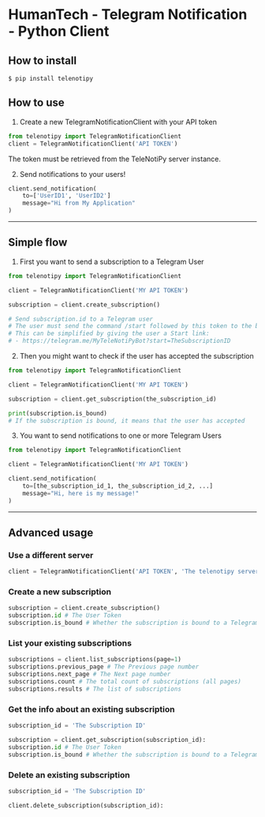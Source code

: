 # HumanTech - Telegram Notification - Python Client

## How to install

```
$ pip install telenotipy
```

## How to use

1) Create a new TelegramNotificationClient with your API token
```python
from telenotipy import TelegramNotificationClient
client = TelegramNotificationClient('API TOKEN')
```

The token must be retrieved from the TeleNotiPy server instance.

2) Send notifications to your users!
```python
client.send_notification(
	to=['UserID1', 'UserID2']
	message="Hi from My Application"
)
```

---

## Simple flow

1) First you want to send a subscription to a Telegram User
```python
from telenotipy import TelegramNotificationClient

client = TelegramNotificationClient('MY API TOKEN')

subscription = client.create_subscription()

# Send subscription.id to a Telegram user
# The user must send the command /start followed by this token to the bot
# This can be simplified by giving the user a Start link:
# - https://telegram.me/MyTeleNotiPyBot?start=TheSubscriptionID
```

2) Then you might want to check if the user has accepted the subscription
```python
from telenotipy import TelegramNotificationClient

client = TelegramNotificationClient('MY API TOKEN')

subscription = client.get_subscription(the_subscription_id)

print(subscription.is_bound)
# If the subscription is bound, it means that the user has accepted
```

3) You want to send notifications to one or more Telegram Users
```python
from telenotipy import TelegramNotificationClient

client = TelegramNotificationClient('MY API TOKEN')

client.send_notification(
	to=[the_subscription_id_1, the_subscription_id_2, ...]
	message="Hi, here is my message!"
)
```

---

## Advanced usage

### Use a different server
```python
client = TelegramNotificationClient('API TOKEN', 'The telenotipy server address')
```

### Create a new subscription
```python
subscription = client.create_subscription()
subscription.id # The User Token
subscription.is_bound # Whether the subscription is bound to a Telegram User, is False when creating
```

### List your existing subscriptions
```python
subscriptions = client.list_subscriptions(page=1)
subscriptions.previous_page # The Previous page number
subscriptions.next_page # The Next page number
subscriptions.count # The total count of subscriptions (all pages)
subscriptions.results # The list of subscriptions
```

### Get the info about an existing subscription
```python
subscription_id = 'The Subscription ID'

subscription = client.get_subscription(subscription_id):
subscription.id # The User Token
subscription.is_bound # Whether the subscription is bound to a Telegram User
```

### Delete an existing subscription
```python
subscription_id = 'The Subscription ID'

client.delete_subscription(subscription_id):
```
